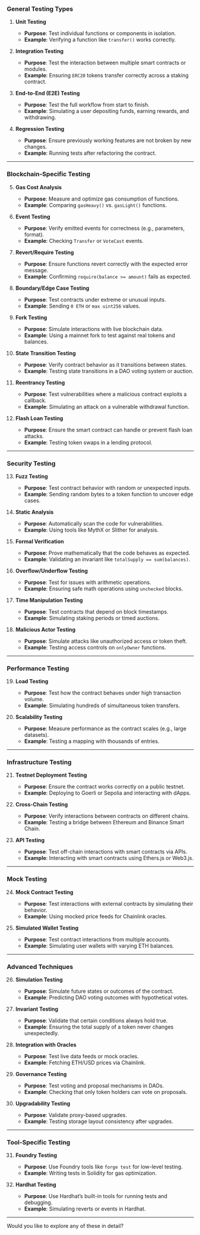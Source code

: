 ### **General Testing Types**
1. **Unit Testing**  
   - **Purpose**: Test individual functions or components in isolation.  
   - **Example**: Verifying a function like `transfer()` works correctly.

2. **Integration Testing**  
   - **Purpose**: Test the interaction between multiple smart contracts or modules.  
   - **Example**: Ensuring `ERC20` tokens transfer correctly across a staking contract.

3. **End-to-End (E2E) Testing**  
   - **Purpose**: Test the full workflow from start to finish.  
   - **Example**: Simulating a user depositing funds, earning rewards, and withdrawing.

4. **Regression Testing**  
   - **Purpose**: Ensure previously working features are not broken by new changes.  
   - **Example**: Running tests after refactoring the contract.

---

### **Blockchain-Specific Testing**
5. **Gas Cost Analysis**  
   - **Purpose**: Measure and optimize gas consumption of functions.  
   - **Example**: Comparing `gasHeavy()` vs. `gasLight()` functions.

6. **Event Testing**  
   - **Purpose**: Verify emitted events for correctness (e.g., parameters, format).  
   - **Example**: Checking `Transfer` or `VoteCast` events.

7. **Revert/Require Testing**  
   - **Purpose**: Ensure functions revert correctly with the expected error message.  
   - **Example**: Confirming `require(balance >= amount)` fails as expected.

8. **Boundary/Edge Case Testing**  
   - **Purpose**: Test contracts under extreme or unusual inputs.  
   - **Example**: Sending `0 ETH` or `max uint256` values.

9. **Fork Testing**  
   - **Purpose**: Simulate interactions with live blockchain data.  
   - **Example**: Using a mainnet fork to test against real tokens and balances.

10. **State Transition Testing**  
    - **Purpose**: Verify contract behavior as it transitions between states.  
    - **Example**: Testing state transitions in a DAO voting system or auction.

11. **Reentrancy Testing**  
    - **Purpose**: Test vulnerabilities where a malicious contract exploits a callback.  
    - **Example**: Simulating an attack on a vulnerable withdrawal function.

12. **Flash Loan Testing**  
    - **Purpose**: Ensure the smart contract can handle or prevent flash loan attacks.  
    - **Example**: Testing token swaps in a lending protocol.

---

### **Security Testing**
13. **Fuzz Testing**  
    - **Purpose**: Test contract behavior with random or unexpected inputs.  
    - **Example**: Sending random bytes to a token function to uncover edge cases.

14. **Static Analysis**  
    - **Purpose**: Automatically scan the code for vulnerabilities.  
    - **Example**: Using tools like MythX or Slither for analysis.

15. **Formal Verification**  
    - **Purpose**: Prove mathematically that the code behaves as expected.  
    - **Example**: Validating an invariant like `totalSupply == sum(balances)`.

16. **Overflow/Underflow Testing**  
    - **Purpose**: Test for issues with arithmetic operations.  
    - **Example**: Ensuring safe math operations using `unchecked` blocks.

17. **Time Manipulation Testing**  
    - **Purpose**: Test contracts that depend on block timestamps.  
    - **Example**: Simulating staking periods or timed auctions.

18. **Malicious Actor Testing**  
    - **Purpose**: Simulate attacks like unauthorized access or token theft.  
    - **Example**: Testing access controls on `onlyOwner` functions.

---

### **Performance Testing**
19. **Load Testing**  
    - **Purpose**: Test how the contract behaves under high transaction volume.  
    - **Example**: Simulating hundreds of simultaneous token transfers.

20. **Scalability Testing**  
    - **Purpose**: Measure performance as the contract scales (e.g., large datasets).  
    - **Example**: Testing a mapping with thousands of entries.

---

### **Infrastructure Testing**
21. **Testnet Deployment Testing**  
    - **Purpose**: Ensure the contract works correctly on a public testnet.  
    - **Example**: Deploying to Goerli or Sepolia and interacting with dApps.

22. **Cross-Chain Testing**  
    - **Purpose**: Verify interactions between contracts on different chains.  
    - **Example**: Testing a bridge between Ethereum and Binance Smart Chain.

23. **API Testing**  
    - **Purpose**: Test off-chain interactions with smart contracts via APIs.  
    - **Example**: Interacting with smart contracts using Ethers.js or Web3.js.

---

### **Mock Testing**
24. **Mock Contract Testing**  
    - **Purpose**: Test interactions with external contracts by simulating their behavior.  
    - **Example**: Using mocked price feeds for Chainlink oracles.

25. **Simulated Wallet Testing**  
    - **Purpose**: Test contract interactions from multiple accounts.  
    - **Example**: Simulating user wallets with varying ETH balances.

---

### **Advanced Techniques**
26. **Simulation Testing**  
    - **Purpose**: Simulate future states or outcomes of the contract.  
    - **Example**: Predicting DAO voting outcomes with hypothetical votes.

27. **Invariant Testing**  
    - **Purpose**: Validate that certain conditions always hold true.  
    - **Example**: Ensuring the total supply of a token never changes unexpectedly.

28. **Integration with Oracles**  
    - **Purpose**: Test live data feeds or mock oracles.  
    - **Example**: Fetching ETH/USD prices via Chainlink.

29. **Governance Testing**  
    - **Purpose**: Test voting and proposal mechanisms in DAOs.  
    - **Example**: Checking that only token holders can vote on proposals.

30. **Upgradability Testing**  
    - **Purpose**: Validate proxy-based upgrades.  
    - **Example**: Testing storage layout consistency after upgrades.

---

### **Tool-Specific Testing**
31. **Foundry Testing**  
    - **Purpose**: Use Foundry tools like `forge test` for low-level testing.  
    - **Example**: Writing tests in Solidity for gas optimization.

32. **Hardhat Testing**  
    - **Purpose**: Use Hardhat’s built-in tools for running tests and debugging.  
    - **Example**: Simulating reverts or events in Hardhat.

---

Would you like to explore any of these in detail?

